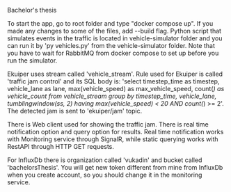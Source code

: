 Bachelor's thesis

To start the app, go to root folder and type "docker compose up". If you made any changes to some of the files, add --build flag.
Python script that simulates events in the traffic is located in vehicle-simulator folder and you can run it by 'py vehicles.py' from the vehicle-simulator folder.
Note that you have to wait for RabbitMQ from docker compose to set up before you run the simulator.

Ekuiper uses stream called 'vehicle_stream'.
Rule used for Ekuiper is called 'traffic jam control' and its SQL body is:
    'select timestep_time as timestep, vehicle_lane as lane, max(vehicle_speed) as max_vehicle_speed, count(*) as vehicle_count
    from vehicle_stream
    group by timestep_time, vehicle_lane, tumblingwindow(ss, 2)
    having max(vehicle_speed) < 20 AND count(*) >= 2'.
The detected jam is sent to 'ekuiper/jam' topic.

There is Web client used for showing the traffic jam. There is real time notification option and query option for results.
Real time notification works with Monitoring service through SignalR, while static querying works with RestAPI through HTTP GET requests.

For InfluxDb there is organization called 'vukadin' and bucket called 'bachelorsThesis'.
You will get new token different from mine from InfluxDb when you create account, so you should change it in the monitoring service.
